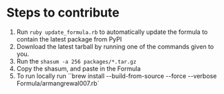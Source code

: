 # Steps to contribute

1. Run `ruby update_formula.rb` to automatically update the formula to contain the latest package from PyPI
2. Download the latest tarball by running one of the commands given to you.
3. Run the `shasum -a 256 packages/*.tar.gz`
4. Copy the shasum, and paste in the Formula
5. To run locally run ``brew install --build-from-source --force --verbose Formula/armangrewal007.rb`
  
